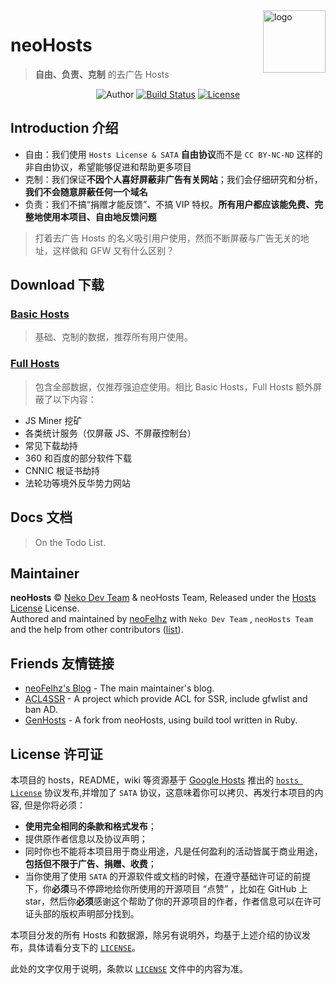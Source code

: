 <img src="https://i.loli.net/2017/10/26/59f16e54c30af.png" alt="logo" width="100" height="100" align="right" />

# neoHosts

> **自由、负责、克制** 的去广告 Hosts

<p align="center">
<img alt="Author" src="https://img.shields.io/badge/Author-Neko%20Dev%20Team%20&%20neoHosts%20Team-blue.svg?style=flat-square"/>
<a href="https://travis-ci.org/neko-dev/neohosts"><img alt="Build Status" src="https://img.shields.io/travis/neko-dev/neohosts.svg?style=flat-square"/></a>
<a href="https://github.com/viosey/hexo-theme-material/blob/master/LICENSE"><img alt="License" src="https://img.shields.io/badge/License-Hosts%20License%20&%20SATA-757575.svg?style=flat-square"/></a>
</p>

## Introduction 介绍

- 自由：我们使用 `Hosts License & SATA` **自由协议**而不是 `CC BY-NC-ND` 这样的非自由协议，希望能够促进和帮助更多项目
- 克制：我们保证**不因个人喜好屏蔽非广告有关网站**；我们会仔细研究和分析，**我们不会随意屏蔽任何一个域名**
- 负责：我们不搞“捐赠才能反馈”、不搞 VIP 特权。**所有用户都应该能免费、完整地使用本项目、自由地反馈问题**

> 打着去广告 Hosts 的名义吸引用户使用，然而不断屏蔽与广告无关的地址，这样做和 GFW 又有什么区别？

## Download 下载

### [Basic Hosts](https://neko-dev.github.io/neohosts/basic/hosts)

> 基础、克制的数据，推荐所有用户使用。

### [Full Hosts](https://neko-dev.github.io/neohosts/full/hosts)

> 包含全部数据，仅推荐强迫症使用。相比 Basic Hosts，Full Hosts 额外屏蔽了以下内容：

- JS Miner 挖矿
- 各类统计服务（仅屏蔽 JS、不屏蔽控制台）
- 常见下载劫持
- 360 和百度的部分软件下载
- CNNIC 根证书劫持
- 法轮功等境外反华势力网站

## Docs 文档

> On the Todo List.

## Maintainer

**neoHosts** © [Neko Dev Team](https://github.com/neko-dev) & neoHosts Team, Released under the [Hosts License](./LICENSE) License.<br>
Authored and maintained by [neoFelhz](https://github.com/neoFelhz) with `Neko Dev Team` , `neoHosts Team` and the help from other contributors ([list](https://github.com/neko-dev/neohosts/contributors)).

## Friends 友情链接

- [neoFelhz's Blog](https://blog.nfz.moe) - The main maintainer's blog.
- [ACL4SSR](https://github.com/ACL4SSR/ACL4SSR) - A project which provide ACL for SSR, include gfwlist and ban AD.
- [GenHosts](https://github.com/pigfromChina/neohosts) - A fork from neoHosts, using build tool written in Ruby.

## License 许可证

本项目的 hosts，README，wiki 等资源基于 [Google Hosts](https://github.com/googlehosts) 推出的 [`hosts License`](https://github.com/googlehosts/hosts-license) 协议发布,并增加了 `SATA` 协议，这意味着你可以拷贝、再发行本项目的内容, 但是你将必须：

- **使用完全相同的条款和格式发布**；
- 提供原作者信息以及协议声明；
- 同时你也不能将本项目用于商业用途，凡是任何盈利的活动皆属于商业用途，**包括但不限于广告、捐赠、收费**；
- 当你使用了使用 `SATA` 的开源软件或文档的时候，在遵守基础许可证的前提下，你**必须**马不停蹄地给你所使用的开源项目 “点赞” ，比如在 GitHub 上 star，然后你**必须**感谢这个帮助了你的开源项目的作者，作者信息可以在许可证头部的版权声明部分找到。

本项目分发的所有 Hosts 和数据源，除另有说明外，均基于上述介绍的协议发布，具体请看分支下的 [`LICENSE`](https://github.com/neko-dev/neohosts/blob/data/LICENSE)。

此处的文字仅用于说明，条款以 [`LICENSE`](https://github.com/neko-dev/neohosts/blob/data/LICENSE) 文件中的内容为准。
